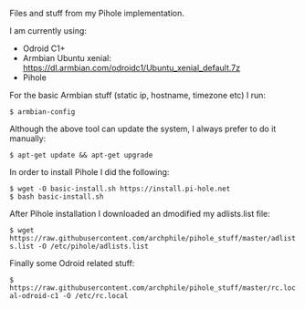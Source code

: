 Files and stuff from my Pihole implementation.

I am currently using:

- Odroid C1+
- Armbian Ubuntu xenial: https://dl.armbian.com/odroidc1/Ubuntu_xenial_default.7z
- Pihole

For the basic Armbian stuff (static ip, hostname, timezone etc) I run:

`$ armbian-config`

Although the above tool can update the system, I always prefer to do it manually:

`$ apt-get update && apt-get upgrade`

In order to install Pihole I did the following:

`$ wget -O basic-install.sh https://install.pi-hole.net` <br>
`$ bash basic-install.sh`

After Pihole installation I downloaded an dmodified my adlists.list file:

`$ wget https://raw.githubusercontent.com/archphile/pihole_stuff/master/adlists.list -O /etc/pihole/adlists.list`


Finally some Odroid related stuff:

`$ https://raw.githubusercontent.com/archphile/pihole_stuff/master/rc.local-odroid-c1 -O /etc/rc.local`
